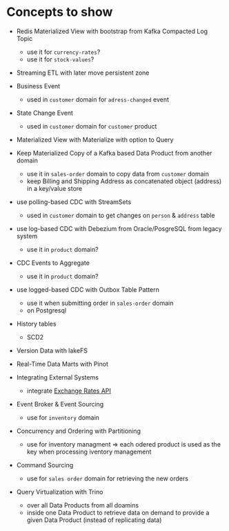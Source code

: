 # Concepts to show

  * Redis Materialized View with bootstrap from Kafka Compacted Log Topic
    * use it for `currency-rates`?
    * use it for `stock-values`? 
  
  * Streaming ETL with later move persistent zone
 
  * Business Event
    * used in `customer` domain for `adress-changed` event 
    
  * State Change Event
    * used in `customer` domain for `customer` product 
    
  * Materialized View with Materialize with option to Query
  
  * Keep Materialized Copy of a Kafka based Data Product from another domain
    * use it in `sales-order` domain to copy data from `customer` domain
    * keep Billing and Shipping Address as concatenated object (address) in a key/value store 
  
  * use polling-based CDC with StreamSets
    * used in `customer` domain to get changes on `person` & `address` table

  * use log-based CDC with Debezium from Oracle/PosgreSQL from legacy system
    * use it in `product` domain? 
 
  * CDC Events to Aggregate
    * use it in `product` domain? 
  
  * use logged-based CDC with Outbox Table Pattern
    * use it when submitting order in `sales-order` domain
    * on Postgresql

  * History tables
    * SCD2 
  * Version Data with lakeFS
  * Real-Time Data Marts with Pinot

  * Integrating External Systems
    * integrate [Exchange Rates API](https://exchangeratesapi.io/)

  * Event Broker & Event Sourcing
    * use for `inventory` domain

  * Concurrency and Ordering with Partitioning
    * use for inventory managment => each odered product is used as the key when processing iventory management 

  * Command Sourcing
    * use for `sales order` domain for retrieving the new orders    

  * Query Virtualization with Trino
    * over all Data Products from all doamins
    * inside one Data Product to retrieve data on demand to provide a given Data Product (instead of replicating data) 